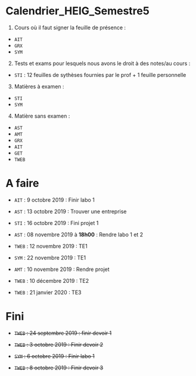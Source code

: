 # Calendrier_HEIG_Semestre5

1. Cours où il faut signer la feuille de présence :  

- `AIT`
- `GRX`
- `SYM`

2. Tests et exams pour lesquels nous avons le droit à des notes/au cours :  

- `STI` : 12 feuilles de sythèses fournies par le prof + 1 feuille personnelle

3. Matières à examen :

- `STI`
- `SYM`

4. Matière sans examen :

- `AST`
- `AMT`
- `GRX`
- `AIT`
- `GET`
-  `TWEB`

# A faire 

- `AIT` : 9 octobre 2019 : Finir labo 1

- `AST` : 13 octobre 2019 : Trouver une entreprise

- `STI` : 16 octobre 2019 : Fini projet 1

- `AST` : 08 novembre 2019 à **18h00** : Rendre labo 1 et 2

- `TWEB` : 12 novembre 2019 : TE1

- `SYM` : 22 novembre 2019 : TE1

- `AMT` : 10 novembre 2019 : Rendre projet 

- `TWEB` : 10 décembre 2019 : TE2

- `TWEB` : 21 janvier 2020 : TE3

# Fini

- ~~`TWEB` : 24 septembre 2019 : finir devoir 1~~

- ~~`TWEB` : 3 octobre 2019 : Finir devoir 2~~

- ~~`SYM` : 6 octobre 2019 : Finir labo 1~~

- ~~`TWEB` : 8 octobre 2019 : Finir devoir 3~~




